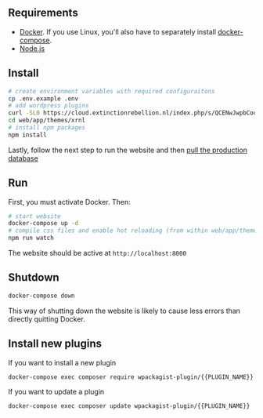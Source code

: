 ## Requirements

- [Docker](https://www.docker.com/products/docker-desktop). If you use Linux, you'll also have to separately install [docker-compose](https://linuxhandbook.com/docker-compose-ubuntu/).
- [Node.js](https://nodejs.org/en/)

## Install

```sh
# create environment variables with required configuraitons
cp .env.example .env
# add wordpress plugins
curl -SL0 https://cloud.extinctionrebellion.nl/index.php/s/QCENwJwpbCoqoNB/download -o plugins.tar.gz && tar -xvf plugins.tar.gz -C web/app/plugins/ && rm plugins.tar.gz
cd web/app/themes/xrnl
# install npm packages
npm install
```

Lastly, follow the next step to run the website and then [pull the production database](/docs/sync-production-data.md)

## Run

First, you must activate Docker. Then:

```sh
# start website
docker-compose up -d
# compile css files and enable hot reloading (from within web/app/themes/xrnl)
npm run watch 
```

The website should be active at `http://localhost:8000`

## Shutdown

```sh
docker-compose down
```

This way of shutting down the website is likely to cause less errors than directly quitting Docker. 

## Install new plugins

If you want to install a new plugin
```sh
docker-compose exec composer require wpackagist-plugin/{{PLUGIN_NAME}}
```

If you want to update a plugin
```sh
docker-compose exec composer update wpackagist-plugin/{{PLUGIN_NAME}}
```

